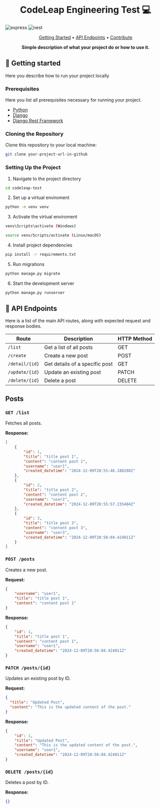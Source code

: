 [PYTHON_BADGE]: https://img.shields.io/badge/python-fff?style=for-the-badge&logo=python
[DJANGO_BADGE]: https://img.shields.io/badge/django-092E20?style=for-the-badge&logo=django

<h1 align="center" style="font-weight: bold;"> CodeLeap Engineering Test 💻</h1>

![express][PYTHON_BADGE]
![nest][DJANGO_BADGE]

<p align="center">
 <a href="#started">Getting Started</a> • 
  <a href="#routes">API Endpoints</a> •
 <a href="#contribute">Contribute</a>
</p>

<p align="center">
  <b>Simple description of what your project do or how to use it.</b>
</p>

<h2 id="started">🚀 Getting started</h2>

Here you describe how to run your project locally

<h3>Prerequisites</h3>

Here you list all prerequisites necessary for running your project.

- [Python](https://www.python.org)
- [Django](https://www.djangoproject.com)
- [Django Rest Framework](https://www.django-rest-framework.org)
<h3>Cloning the Repository</h3>

Clone this repository to your local machine:

```bash
git clone your-project-url-in-github
```

<h3>Setting Up the Project</h3>

1. Navigate to the project directory
```bash
cd codeleap-test
``````
2. Set up a virtual enviroment
```bash
python -m venv venv
``````
3. Activate the virtual enviroment
```bash
venv\Scripts\activate (Windows)

source venv/Scripts/activate (Linux/macOS)
``````
4. Install project dependencies
```bash
pip install -r requirements.txt
``````
5. Run migrations
```bash
python manage.py migrate
``````
6. Start the development server
```bash
python manage.py runserver
``````
<h2 id="routes">📍 API Endpoints</h2>

Here is a list of the main API routes, along with expected request and response bodies.

| Route          | Description                                        | HTTP Method |
|----------------|----------------------------------------------------|-------------|
| `/list`        | Get a list of all posts                           | GET         |
| `/create`      | Create a new post                                 | POST        |
| `/detail/{id}` | Get details of a specific post                    | GET         |
| `/update/{id}` | Update an existing post                           | PATCH       |
| `/delete/{id}` | Delete a post                                     | DELETE      |


## Posts

### `GET /list`
Fetches all posts.

**Response:**
```json
[
    {
        "id": 1,
        "title": "title post 1",
        "content": "content post 1",
        "username": "user1",
        "created_datetime": "2024-12-09T20:55:46.180280Z"
    },
    {
        "id": 2,
        "title": "title post 2",
        "content": "content post 2",
        "username": "user2",
        "created_datetime": "2024-12-09T20:55:57.235484Z"
    },
    {
        "id": 3,
        "title": "title post 3",
        "content": "content post 3",
        "username": "user3",
        "created_datetime": "2024-12-09T20:56:04.424011Z"
    }
]
```

### `POST /posts`
Creates a new post.

**Request:**
```json
{
    "username": "user1",
    "title": "title post 1",
    "content": "content post 1"
}
```

**Response:**
```json
{
    "id": 1,
    "title": "title post 1",
    "content": "content post 1",
    "username": "user1",
    "created_datetime": "2024-12-09T20:56:04.424011Z"
}
```

### `PATCH /posts/{id}`
Updates an existing post by ID.

**Request:**
```json
{
  "title": "Updated Post",
  "content": "This is the updated content of the post."
}
```

**Response:**
```json
{
    "id": 1,
    "title": "Updated Post",
    "content": "This is the updated content of the post.",
    "username": "user1",
    "created_datetime": "2024-12-09T20:56:04.424011Z"
}
```

### `DELETE /posts/{id}`
Deletes a post by ID.

**Response:**
```json
{}
```
